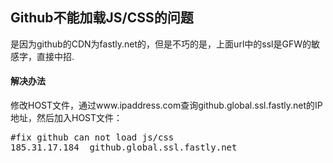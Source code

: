 Github不能加载JS/CSS的问题
--------------------------

是因为github的CDN为fastly.net的，但是不巧的是，上面url中的ssl是GFW的敏感字，直接中招.

#### 解决办法

修改HOST文件，通过www.ipaddress.com查询github.global.ssl.fastly.net的IP地址，然后加入HOST文件：
<pre>
#fix github can not load js/css
185.31.17.184  github.global.ssl.fastly.net
</pre>